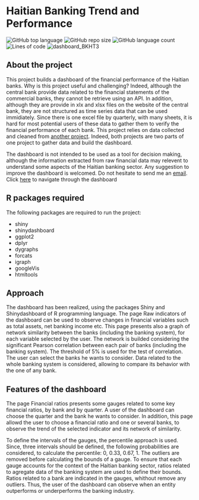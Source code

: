 Haitian Banking Trend and Performance
================
![GitHub top language](https://img.shields.io/github/languages/top/raulincadet/BanksHT_dashboard?style=plastic)
![GitHub repo size](https://img.shields.io/github/repo-size/raulincadet/BanksHT_dashboard?color=green)
![GitHub language count](https://img.shields.io/github/languages/count/raulincadet/BanksHT_dashboard?style=flat-square)
![Lines of code](https://img.shields.io/tokei/lines/github/raulincadet/BanksHT_dashboard?color=orange&style=plastic)
![dashboard_BKHT3](https://user-images.githubusercontent.com/11329136/191504232-5ae90511-3d48-4875-a1ba-60f1086ef1c6.png)

## About the project

This project builds a dashboard of the financial performance of the Haitian banks. Why is this project useful and challenging? Indeed, although the central bank provide data related to the financial statements of the commercial banks, they cannot be retrieve using an API. In addition, although they are provide in xlx and xlsx files on the website of the central bank, they are not structured as time series data that can be used immidiately. Since there is one excel file by quarterly, with many sheets, it is hard for most potential users of these data to gather them to verify the financial performance of each bank. This project relies on data collected and cleaned from [another project](https://github.com/raulincadet/BanksHT). Indeed, both projects are two parts of one project to gather data and build the dashboard.

The dashboard is not intended to be used as a tool for decision making, although the information extracted from raw financial data may relevent
to understand some aspects of the Haitian banking sector. Any suggestion to improve the dashboard is welcomed. Do not hesitate to send me an
[email](mailto:raulin.cadet@uniq.edu.ht). Click [here](https://cours.shinyapps.io/BanksHT_dashboard/) to navigate through the dashboard

## R packages required
The following packages are required to run the project:
* shiny
* shinydashboard
* ggplot2
* dplyr
* dygraphs
* forcats
* igraph
* googleVis
* htmltools

## Approach

The dashboard has been realized, using the packages Shiny and Shinydashboard of R programming language. The page Raw indicators of the dashboard can be used to observe changes in financial variables such as total assets, net banking income etc. This page presents also a graph of network similarity between the banks (including the banking system), for each variable selected by the user. The network is builded considering the significant Pearson correlation between each pair of banks (including the banking system). The threshold of 5% is used for the test of correlation. The user can select the banks he wants to consider. Data related to the whole banking system is considered, allowing to compare its behavior with the one of any bank.

## Features of the dashboard
The page Financial ratios presents some gauges related to some key financial ratios, by bank and by quarter. A user of the dashboard can
choose the quarter and the bank he wants to consider. In addition, this page allowd the user to choose a financial ratio and one or several
banks, to observe the trend of the selected indicator and its network of similarity.

To define the intervals of the gauges, the percentile approach is used. Since, three intervals should be defined, the following probabilities
are considered, to calculate the percentile: 0, 0.33, 0.67, 1. The outliers are removed before calculating the bounds of a gauge. To ensure
that each gauge accounts for the context of the Haitian banking sector, ratios related to agregate data of the banking system are used to define
their bounds. Ratios related to a bank are indicated in the gauges, whithout remove any outliers. Thus, the user of the dashboard can
observe when an entity outperforms or underperforms the banking industry.
